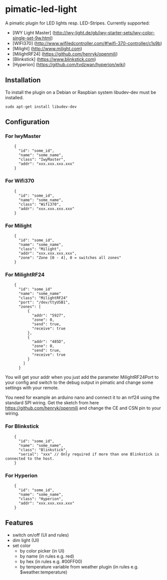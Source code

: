 pimatic-led-light
=======================

A pimatic plugin for LED lights resp. LED-Stripes.
Currently supported:
  - [IWY Light Master] (http://iwy-light.de/gb/iwy-starter-sets/iwy-color-single-set-9w.html)
  - [WIFI370] (http://www.wifiledcontroller.com/#!wifi-370-controller/c1s9b)
  - [Milight] (http://www.milight.com)
  - [MilightRF24] (https://github.com/henryk/openmili)
  - [Blinkstick] (https://www.blinkstick.com)
  - [Hyperion] (https://github.com/tvdzwan/hyperion/wiki)

## Installation

To install the plugin on a Debian or Raspbian system libudev-dev must be installed.

    sudo apt-get install libudev-dev

## Configuration

### For IwyMaster

```
    {
      "id": "some_id",
      "name": "some_name",
      "class": "IwyMaster",
      "addr": "xxx.xxx.xxx.xxx"
    }
```

### For Wifi370

```
    {
      "id": "some_id",
      "name": "some_name",
      "class": "Wifi370",
      "addr": "xxx.xxx.xxx.xxx"
    }
```

### For Milight

```
    {
      "id": "some_id",
      "name": "some_name",
      "class": "Milight",
      "addr": "xxx.xxx.xxx.xxx",
      "zone": "Zone [0 - 4], 0 = switches all zones"
    }
```

### For MilightRF24

```
    {
      "id": "some_id"
      "name": "some_name"
      "class": "MilightRF24"
      "port": "/dev/ttyUSB1",
      "zones": [
          {
            "addr": "5927",
            "zone": 0,
            "send": true,
            "receive": true
          },
          {
            "addr": "485D",
            "zone": 0,
            "send": true,
            "receive": true
          }
        ]
      }
```
You will get your addr when you just add the parameter MilightRF24Port to your config and switch to the debug output in pimatic and change some settings with your remote.

You need for example an arduino nano and connect it to an nrf24 using the standard SPI wiring.
Get the sketch from here https://github.com/henryk/openmili and change the CE and CSN pin to your wiring.

### For Blinkstick

```
    {
      "id": "some_id",
      "name": "some_name",
      "class": "Blinkstick",
      "serial": "xxx" // Only required if more than one Blinkstick is connected to the host.
    }
```

### For Hyperion

```
    {
      "id": "some_id",
      "name": "some_name",
      "class": "Hyperion",
      "addr": "xxx.xxx.xxx.xxx"
    }
```

## Features

- switch on/off (UI and rules)
- dim light (UI)
- set color
  - by color picker (in UI)
  - by name (in rules e.g. red)
  - by hex (in rules e.g. #00FF00)
  - by temperature variable from weather plugin (in rules e.g. $weather.temperature)


